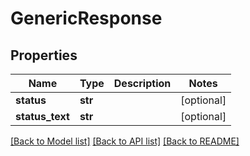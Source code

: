 # GenericResponse


## Properties
Name | Type | Description | Notes
------------ | ------------- | ------------- | -------------
**status** | **str** |  | [optional] 
**status_text** | **str** |  | [optional] 

[[Back to Model list]](../README.md#documentation-for-models) [[Back to API list]](../README.md#documentation-for-api-endpoints) [[Back to README]](../README.md)


